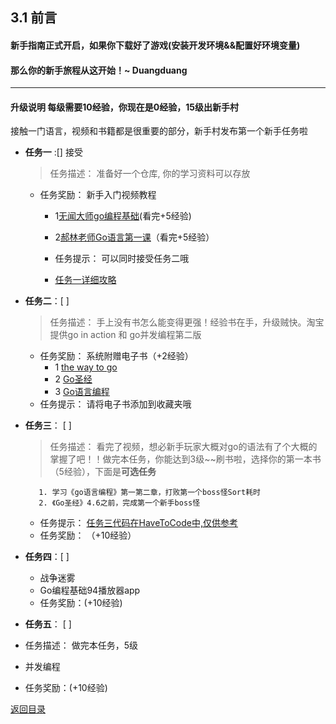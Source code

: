 ## 3.1 前言
#### 新手指南正式开启，如果你下载好了游戏(安装开发环境&&配置好环境变量)

#### 那么你的新手旅程从这开始！~ Duangduang
---------------

#### 升级说明 每级需要10经验，你现在是0经验，15级出新手村
接触一门语言，视频和书籍都是很重要的部分，新手村发布第一个新手任务啦

- **任务一** :[] 接受
  > 任务描述： 准备好一个仓库, 你的学习资料可以存放
  - 任务奖励： 新手入门视频教程 
     - 1[无闻大师go编程基础](https://github.com/Unknwon/go-fundamental-programming)(看完+5经验)
     - 2[郝林老师Go语言第一课](https://www.imooc.com/learn/345)（看完+5经验）
     
    - 任务提示： 可以同时接受任务二哦  
    -  [任务一详细攻略](3.1.1.md)
- **任务二**：[ ] 
   >任务描述： 手上没有书怎么能变得更强！经验书在手，升级贼快。淘宝提供go in action 和 go并发编程第二版
  - 任务奖励： 系统附赠电子书（+2经验）
      - 1 [the way to go](https://github.com/Unknwon/the-way-to-go_ZH_CN)
      - 2 [Go圣经](https://books.studygolang.com/gopl-zh/ch1/ch1-02.html)
      - 3 [Go语言编程](http://vdisk.weibo.com/s/fBR30EqBY7a)
  - 任务提示： 请将电子书添加到收藏夹哦
 
- **任务三**： [ ]

 	>任务描述： 看完了视频，想必新手玩家大概对go的语法有了个大概的掌握了吧！！做完本任务，你能达到3级~~刷书啦，选择你的第一本书（5经验），下面是**可选任务**
 
		 1. 学习《go语言编程》第一第二章，打败第一个boss怪Sort耗时
		 2. 《Go圣经》4.6之前，完成第一个新手boss怪
   - 任务提示： [任务三代码在HaveToCode中,仅供参考](https://github.com/xiaoheigou/GoOOTNV/tree/master/HaveToCode)
   - 任务奖励： （+10经验）
 
- **任务四**：[ ] 
  - 战争迷雾
  - Go编程基础94播放器app 
  - 任务奖励：(+10经验)
- **任务五**： [ ]
 - 任务描述： 做完本任务，5级
  - 并发编程
  - 任务奖励：(+10经验)
  
  [返回目录](https://github.com/xiaoheigou/GoOOTNV/blob/master/eBook/directory.md)
  


